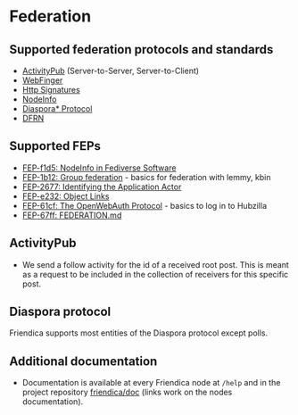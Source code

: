 # Federation

## Supported federation protocols and standards

- [ActivityPub](https://www.w3.org/TR/activitypub/) (Server-to-Server, Server-to-Client)
- [WebFinger](https://webfinger.net/)
- [Http Signatures](https://datatracker.ietf.org/doc/html/draft-cavage-http-signatures)
- [NodeInfo](https://nodeinfo.diaspora.software/)
- [Diaspora* Protocol](https://diaspora.github.io/diaspora_federation/)
- [DFRN](https://git.friendi.ca/friendica/friendica/src/branch/develop/spec)

## Supported FEPs

- [FEP-f1d5: NodeInfo in Fediverse Software](https://codeberg.org/fediverse/fep/src/branch/main/fep/f1d5/fep-f1d5.md)
- [FEP-1b12: Group federation](https://codeberg.org/fediverse/fep/src/branch/main/fep/1b12/fep-1b12.md) - basics for federation with lemmy, kbin
- [FEP-2677: Identifying the Application Actor](https://codeberg.org/fediverse/fep/src/branch/main/fep/2677/fep-2677.md)
- [FEP-e232: Object Links](https://codeberg.org/fediverse/fep/src/branch/main/fep/e232/fep-e232.md)
- [FEP-61cf: The OpenWebAuth Protocol](https://codeberg.org/fediverse/fep/src/branch/main/fep/61cf/fep-61cf.md) - basics to log in to Hubzilla
- [FEP-67ff: FEDERATION.md](https://codeberg.org/fediverse/fep/src/branch/main/fep/67ff/fep-67ff.md)

## ActivityPub

- We send a follow activity for the id of a received root post. This is meant as a request to be included in the collection of receivers for this specific post.

## Diaspora protocol

Friendica supports most entities of the Diaspora protocol except polls.

## Additional documentation

- Documentation is available at every Friendica node at `/help` and in the project repository [friendica/doc](https://git.friendi.ca/friendica/friendica/src/branch/develop/doc) (links work on the nodes documentation).

